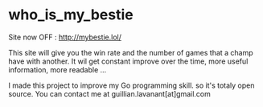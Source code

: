 # who_is_my_bestie

Site now OFF : http://mybestie.lol/

This site will give you the win rate and the number of games that a champ have with another.
It wil get constant improve over the time, more useful information, more readable ...

I made this project to improve my Go programming skill. so it's totaly open source.
You can contact me at guillian.lavanant[at]gmail.com

